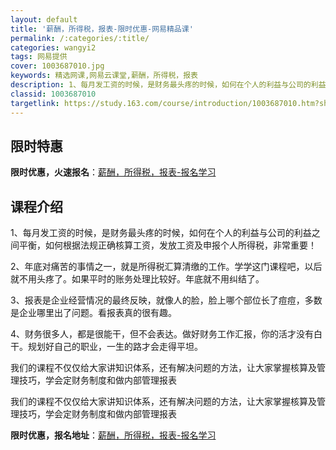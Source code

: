 ```yaml
---
layout: default
title: '薪酬，所得税，报表-限时优惠-网易精品课'
permalink: /:categories/:title/
categories: wangyi2
tags: 网易提供
cover: 1003687010.jpg
keywords: 精选网课,网易云课堂,薪酬，所得税，报表
description: 1、每月发工资的时候，是财务最头疼的时候，如何在个人的利益与公司的利益之间平衡，如何根据法规正确核算工资，发放工资及申报
classid: 1003687010
targetlink: https://study.163.com/course/introduction/1003687010.htm?share=1&shareId=1025206652&utm_campaign=share&utm_medium=iphoneShare&utm_source=&utm_u=1025206652
---
```


## 限时特惠

**限时优惠，火速报名**：[薪酬，所得税，报表-报名学习](https://study.163.com/course/introduction/1003687010.htm?share=1&shareId=1025206652&utm_campaign=share&utm_medium=iphoneShare&utm_source=&utm_u=1025206652)

## 课程介绍

1、每月发工资的时候，是财务最头疼的时候，如何在个人的利益与公司的利益之间平衡，如何根据法规正确核算工资，发放工资及申报个人所得税，非常重要！



2、年底对痛苦的事情之一，就是所得税汇算清缴的工作。学学这门课程吧，以后就不用头疼了。如果平时的账务处理比较好。年底就不用纠结了。



3、报表是企业经营情况的最终反映，就像人的脸，脸上哪个部位长了痘痘，多数是企业哪里出了问题。看报表真的很有趣。



4、财务很多人，都是很能干，但不会表达。做好财务工作汇报，你的活才没有白干。规划好自己的职业，一生的路才会走得平坦。



我们的课程不仅仅给大家讲知识体系，还有解决问题的方法，让大家掌握核算及管理技巧，学会定财务制度和做内部管理报表

我们的课程不仅仅给大家讲知识体系，还有解决问题的方法，让大家掌握核算及管理技巧，学会定财务制度和做内部管理报表

**限时优惠，报名地址**：[薪酬，所得税，报表-报名学习](https://study.163.com/course/introduction/1003687010.htm?share=1&shareId=1025206652&utm_campaign=share&utm_medium=iphoneShare&utm_source=&utm_u=1025206652)

